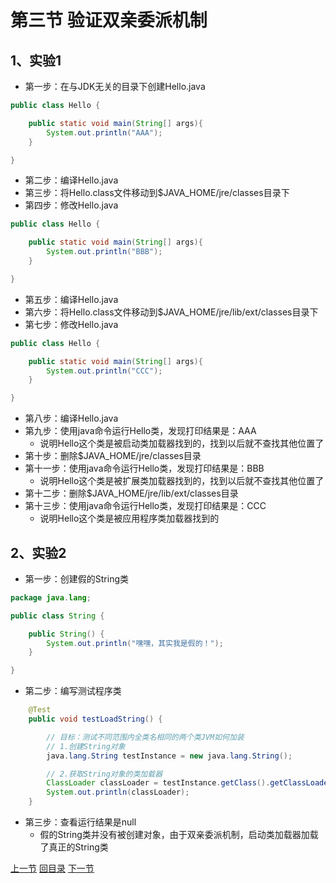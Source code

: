 

# 第三节 验证双亲委派机制

## 1、实验1

- 第一步：在与JDK无关的目录下创建Hello.java

```java
public class Hello {

	public static void main(String[] args){
		System.out.println("AAA");
	}

}
```

- 第二步：编译Hello.java
- 第三步：将Hello.class文件移动到$JAVA_HOME/jre/classes目录下
- 第四步：修改Hello.java

```java
public class Hello {

	public static void main(String[] args){
		System.out.println("BBB");
	}

}
```

- 第五步：编译Hello.java
- 第六步：将Hello.class文件移动到$JAVA_HOME/jre/lib/ext/classes目录下
- 第七步：修改Hello.java

```java
public class Hello {

	public static void main(String[] args){
		System.out.println("CCC");
	}

}
```

- 第八步：编译Hello.java
- 第九步：使用java命令运行Hello类，发现打印结果是：AAA
  - 说明Hello这个类是被启动类加载器找到的，找到以后就不查找其他位置了
- 第十步：删除$JAVA_HOME/jre/classes目录
- 第十一步：使用java命令运行Hello类，发现打印结果是：BBB
  - 说明Hello这个类是被扩展类加载器找到的，找到以后就不查找其他位置了
- 第十二步：删除$JAVA_HOME/jre/lib/ext/classes目录
- 第十三步：使用java命令运行Hello类，发现打印结果是：CCC
  - 说明Hello这个类是被应用程序类加载器找到的



## 2、实验2

- 第一步：创建假的String类

```java
package java.lang;

public class String {

    public String() {
        System.out.println("嘿嘿，其实我是假的！");
    }

}
```

- 第二步：编写测试程序类

```java
    @Test
    public void testLoadString() {

        // 目标：测试不同范围内全类名相同的两个类JVM如何加装
        // 1.创建String对象
        java.lang.String testInstance = new java.lang.String();

        // 2.获取String对象的类加载器
        ClassLoader classLoader = testInstance.getClass().getClassLoader();
        System.out.println(classLoader);
    }
```

- 第三步：查看运行结果是null
  - 假的String类并没有被创建对象，由于双亲委派机制，启动类加载器加载了真正的String类





[上一节](verse02.html) [回目录](index.html) [下一节](verse04.html)